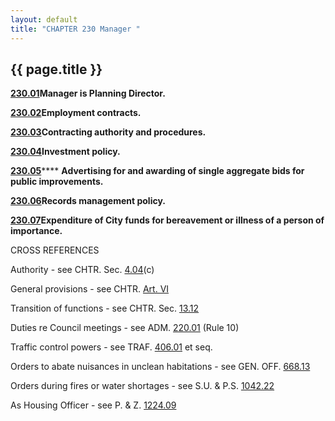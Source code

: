 ```yaml
---
layout: default 
title: "CHAPTER 230 Manager "
---
```


{{ page.title }}
----------------

[**230.01**](170eb025.html)**Manager is Planning Director.**

[**230.02**](1711ab44.html)**Employment contracts.**

[**230.03**](171a725f.html)**Contracting authority and procedures.**

[**230.04**](173ee098.html)**Investment policy.**

[**230.05**](17440a6c.html)\*\*\*\* **Advertising for and awarding of
single aggregate bids for public improvements.**

[**230.06**](174a2715.html)**Records management policy.**

[**230.07**](1752d2fe.html)**Expenditure of City funds for bereavement
or illness of a person of importance.**

CROSS REFERENCES

Authority - see CHTR. Sec. [4.04](134cdd6a.html)(c)

General provisions - see CHTR. [Art. VI](13b7f2f2.html)

Transition of functions - see CHTR. Sec. [13.12](14e3834b.html)

Duties re Council meetings - see ADM. [220.01](16404c1d.html) (Rule 10)

Traffic control powers - see TRAF. [406.01](1d0a8f90.html) et seq.

Orders to abate nuisances in unclean habitations - see GEN. OFF.
[668.13](37590601.html)

Orders during fires or water shortages - see S.U. & P.S.
[1042.22](4387804c.html)

As Housing Officer - see P. & Z. [1224.09](473c8656.html)
